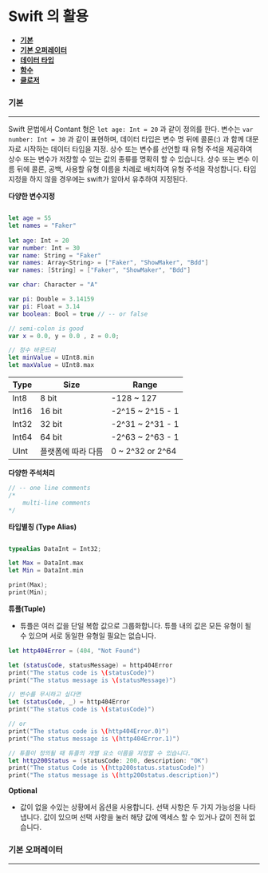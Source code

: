 
# <strong> Swift 의 활용

* [기본](#기본)<br>
* [기본 오퍼레이터](#기본-오퍼레이터)
* [데이터 타입](#data-types) 
* [함수](#function)
* [클로저](#closure)
</strong>


### 기본 
---
Swift 문법에서 Contant 형은 `let age: Int = 20` 과 같이 정의를 한다. 변수는 `var number: Int = 30` 과 같이 표현하며, 데이터 타입은 변수 명 뒤에 콜론(:) 과 함께 대문자로 시작하는 데이터 타입을 지정. 
상수 또는 변수를 선언할 때 유형 주석을 제공하여 상수 또는 변수가 저장할 수 있는 값의 종류를 명확히 할 수 있습니다. 상수 또는 변수 이름 뒤에 콜론, 공백, 사용할 유형 이름을 차례로 배치하여 유형 주석을 작성합니다. 타입지정을 하지 않을 경우에는 swift가 알아서 유추하여 지정된다. 

**다양한 변수지정**
```swift 

let age = 55
let names = "Faker"
 
let age: Int = 20       
var number: Int = 30    
var name: String = "Faker"
var names: Array<String> = ["Faker", "ShowMaker", "Bdd"]
var names: [String] = ["Faker", "ShowMaker", "Bdd"]

var char: Character = "A" 

var pi: Double = 3.14159 
var pi: Float = 3.14 
var boolean: Bool = true // -- or false 

// semi-colon is good 
var x = 0.0, y = 0.0 , z = 0.0; 

// 정수 바운드리 
let minValue = UInt8.min 
let maxValue = UInt8.max 

```
|     Type     |     Size     |     Range     |
|--------------|--------------|---------------|
|Int8|8 bit|-128 ~ 127|
|Int16|16 bit|-2^15 ~ 2^15 - 1|
|Int32|32 bit|-2^31 ~ 2^31 - 1|
|Int64|64 bit| -2^63 ~ 2^63 - 1 |
|UInt|플랫폼에 따라 다름| 0 ~ 2^32 or 2^64|


**다양한 주석처리**
```swift
// -- one line comments 
/* 
    multi-line comments 
*/ 

```

**타입별칭 (Type Alias)**
```swift

typealias DataInt = Int32;

let Max = DataInt.max 
let Min = DataInt.min

print(Max); 
print(Min);

```
**튜플(Tuple)**
* 튜플은 여러 값을 단일 복합 값으로 그룹화합니다. 튜플 내의 값은 모든 유형이 될 수 있으며 서로 동일한 유형일 필요는 없습니다. 
```swift
let http404Error = (404, "Not Found")

let (statusCode, statusMessage) = http404Error 
print("The status code is \(statusCode)")
print("The status message is \(statusMessage)")

// 변수를 무시하고 싶다면 
let (statusCode, _) = http404Error 
print("The status code is \(statusCode)")

// or 
print("The status code is \(http404Error.0)")
print("The status message is \(http404Error.1)")

// 튜플이 정의될 때 튜플의 개별 요소 이름을 지정할 수 있습니다. 
let http200Status = (statusCode: 200, description: "OK")
print("The status Code is \(http200status.statusCode)")
print("The status message is \(http200status.description)")

```
**Optional**
* 값이 없을 수있는 상황에서 옵션을 사용합니다. 선택 사항은 두 가지 가능성을 나타냅니다. 값이 있으며 선택 사항을 눌러 해당 값에 액세스 할 수 있거나 값이 전혀 없습니다. 

### 기본 오퍼레이터

---
